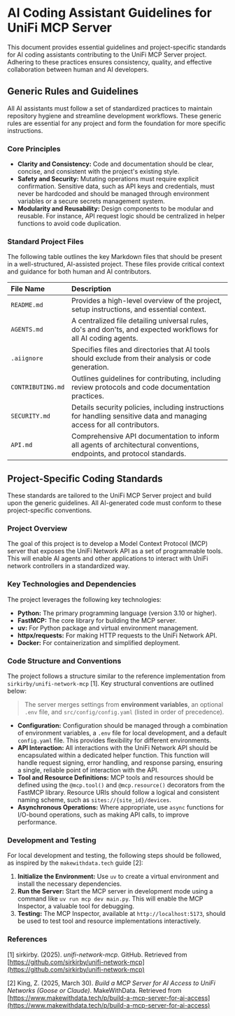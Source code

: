 # AI Coding Assistant Guidelines for UniFi MCP Server

This document provides essential guidelines and project-specific standards for AI coding assistants contributing to the UniFi MCP Server project. Adhering to these practices ensures consistency, quality, and effective collaboration between human and AI developers.

## Generic Rules and Guidelines

All AI assistants must follow a set of standardized practices to maintain repository hygiene and streamline development workflows. These generic rules are essential for any project and form the foundation for more specific instructions.

### Core Principles

- **Clarity and Consistency:** Code and documentation should be clear, concise, and consistent with the project's existing style.
- **Safety and Security:** Mutating operations must require explicit confirmation. Sensitive data, such as API keys and credentials, must never be hardcoded and should be managed through environment variables or a secure secrets management system.
- **Modularity and Reusability:** Design components to be modular and reusable. For instance, API request logic should be centralized in helper functions to avoid code duplication.

### Standard Project Files

The following table outlines the key Markdown files that should be present in a well-structured, AI-assisted project. These files provide critical context and guidance for both human and AI contributors.

| File Name | Description |
| :--- | :--- |
| `README.md` | Provides a high-level overview of the project, setup instructions, and essential context. |
| `AGENTS.md` | A centralized file detailing universal rules, do's and don'ts, and expected workflows for all AI coding agents. |
| `.aiignore` | Specifies files and directories that AI tools should exclude from their analysis or code generation. |
| `CONTRIBUTING.md` | Outlines guidelines for contributing, including review protocols and code documentation practices. |
| `SECURITY.md` | Details security policies, including instructions for handling sensitive data and managing access for all contributors. |
| `API.md` | Comprehensive API documentation to inform all agents of architectural conventions, endpoints, and protocol standards. |

## Project-Specific Coding Standards

These standards are tailored to the UniFi MCP Server project and build upon the generic guidelines. All AI-generated code must conform to these project-specific conventions.

### Project Overview

The goal of this project is to develop a Model Context Protocol (MCP) server that exposes the UniFi Network API as a set of programmable tools. This will enable AI agents and other applications to interact with UniFi network controllers in a standardized way.

### Key Technologies and Dependencies

The project leverages the following key technologies:

- **Python:** The primary programming language (version 3.10 or higher).
- **FastMCP:** The core library for building the MCP server.
- **uv:** For Python package and virtual environment management.
- **httpx/requests:** For making HTTP requests to the UniFi Network API.
- **Docker:** For containerization and simplified deployment.

### Code Structure and Conventions

The project follows a structure similar to the reference implementation from `sirkirby/unifi-network-mcp` [1]. Key structural conventions are outlined below:

> The server merges settings from **environment variables**, an optional `.env` file, and `src/config/config.yaml` (listed in order of precedence).

- **Configuration:** Configuration should be managed through a combination of environment variables, a `.env` file for local development, and a default `config.yaml` file. This provides flexibility for different environments.
- **API Interaction:** All interactions with the UniFi Network API should be encapsulated within a dedicated helper function. This function will handle request signing, error handling, and response parsing, ensuring a single, reliable point of interaction with the API.
- **Tool and Resource Definitions:** MCP tools and resources should be defined using the `@mcp.tool()` and `@mcp.resource()` decorators from the FastMCP library. Resource URIs should follow a logical and consistent naming scheme, such as `sites://{site_id}/devices`.
- **Asynchronous Operations:** Where appropriate, use `async` functions for I/O-bound operations, such as making API calls, to improve performance.

### Development and Testing

For local development and testing, the following steps should be followed, as inspired by the `makewithdata.tech` guide [2]:

1. **Initialize the Environment:** Use `uv` to create a virtual environment and install the necessary dependencies.
2. **Run the Server:** Start the MCP server in development mode using a command like `uv run mcp dev main.py`. This will enable the MCP Inspector, a valuable tool for debugging.
3. **Testing:** The MCP Inspector, available at `http://localhost:5173`, should be used to test tool and resource implementations interactively.

### References

[1] sirkirby. (2025). *unifi-network-mcp*. GitHub. Retrieved from [https://github.com/sirkirby/unifi-network-mcp](https://github.com/sirkirby/unifi-network-mcp)

[2] King, Z. (2025, March 30). *Build a MCP Server for AI Access to UniFi Networks (Goose or Claude)*. MakeWithData. Retrieved from [https://www.makewithdata.tech/p/build-a-mcp-server-for-ai-access](https://www.makewithdata.tech/p/build-a-mcp-server-for-ai-access)

